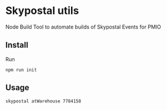 # Skypostal utils

Node Build Tool to automate builds of Skypostal Events for PMIO

## Install

Run

```shell
npm run init
```

## Usage

```shell
skypostal atWarehouse 7784158
```
